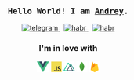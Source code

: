 <h3 align="center">
  <samp>
    Hello World! I am <b><a target="_blank" href="https://warsngl.github.io">Andrey</a></b>.
  </samp>
</h3>
<p align="center">
  <a target="_blank" href="https://t.me/lokoto4eg">
    <img alt="telegram" height="22px" src="https://img.shields.io/badge/TG-54a5dd?style=for-the-badge&logo=telegram&labelColor=ffffff" />
  </a>
  <span>&nbsp;</span>
  <a target="_blank" href="https://career.habr.com/lokotok">
    <img alt="habr" height="22px" src="https://img.shields.io/badge/Habr-54a5dd?style=for-the-badge&logo=habr&labelColor=ffffff" />
  </a>
  <span>&nbsp;</span>
  <a target="_blank" href="https://vk.com/lokot3000">
    <img alt="habr" height="22px" src="https://img.shields.io/badge/VK-54a5dd?style=for-the-badge&logo=vk&labelColor=ffffff&logoColor=0077ff" />
  </a>
<p>
<h3 align="center">
I'm in love with
  <p>
    <img alt="vue" height="22px" src="/icons/vue.svg" />
    <img alt="javascript" height="22px" src="/icons/javascript.svg" />
    <img alt="nuxt" height="22px" src="/icons/nuxtjs.svg" />
    <img alt="mongo" height="22px" src="/icons/mongodb.svg" />
    <img alt="mongo" height="22px" src="/icons/firebase.svg" />
  </p>
</h3>
